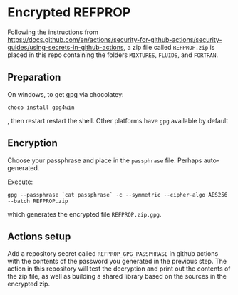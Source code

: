 # Encrypted REFPROP 

Following the instructions from https://docs.github.com/en/actions/security-for-github-actions/security-guides/using-secrets-in-github-actions, a zip file called ``REFPROP.zip`` is placed in this repo containing the folders ``MIXTURES``, ``FLUIDS``, and ``FORTRAN``.

## Preparation

On windows, to get gpg via chocolatey:
```
choco install gpg4win
```
, then restart restart the shell. Other platforms have ``gpg`` available by default

## Encryption

Choose your passphrase and place in the ``passphrase`` file. Perhaps auto-generated.

Execute:
```
gpg --passphrase `cat passphrase` -c --symmetric --cipher-algo AES256 --batch REFPROP.zip
```
which generates the encrypted file ``REFPROP.zip.gpg``. 

## Actions setup

Add a repository secret called ``REFPROP_GPG_PASSPHRASE`` in github actions with the contents of the password you generated in the previous step. The action in this repository will test the decryption and print out the contents of the zip file, as well as building a shared library based on the sources in the encrypted zip.